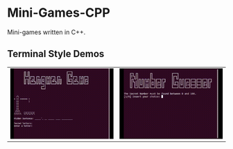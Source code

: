 # Mini-Games-CPP
Mini-games written in C++.

## Terminal Style Demos
<table style="border: none; border-collapse: collapse;">
  <tr>
    <td>
      <img src="./Terminal Style/HangmanGame/assets/hangman_demo.gif" alt="Hangman Demo">
    </td>
    <td>
      <img src="./Terminal Style/NumberGuesser/assets/number_guesser_demo.gif" alt="Number Guesser Demo">
    </td>
  </tr>
</table>
